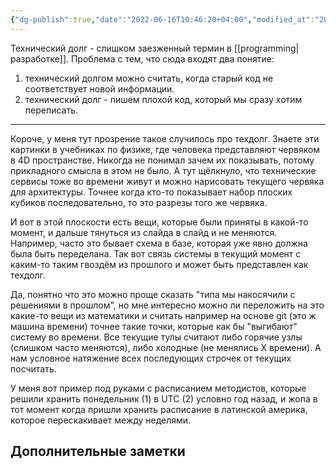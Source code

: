 ```yaml
---
{"dg-publish":true,"date":"2022-06-16T10:46:20+04:00","modified_at":"2023-01-03T11:36:05+04:00","permalink":"/tehnicheskij-dolg/","dgHomeLink":false,"dgPassFrontmatter":true}
---
```



Технический долг - слишком заезженный термин в [[programming|разработке]]. Проблема с тем, что сюда входят два понятие:
1. технический долгом можно считать, когда старый код не соответствует новой информации.
2. технический долг - пишем плохой код, который мы сразу хотим переписать.

---

Короче, у меня тут прозрение такое случилось про техдолг. Знаете эти картинки в учебниках по физике, где человека представляют червяком в 4D пространстве. Никогда не понимал зачем их показывать, потому прикладного смысла в этом не было. А тут щёлкнуло, что технические сервисы тоже во времени живут и можно нарисовать текущего червяка для архитектуры. Точнее когда кто-то показывает набор плоских кубиков последовательно, то это разрезы того же червяка. 

И вот в этой плоскости есть вещи, которые были приняты в какой-то момент, и дальше тянуться из слайда в слайд и не меняются. Например, часто это бывает схема в базе, которая уже явно должна была быть переделана. Так вот связь системы в текущий момент с каким-то таким гвоздём из прошлого и может быть представлен как техдолг.

Да, понятно что это можно проще сказать "типа мы накосячили с решениями в прошлом", но мне интересно можно ли переложить на это какие-то вещи из математики и считать например на основе git (это ж машина времени) точнее такие точки, которые как бы "выгибают" систему во времени. Все текущие тулы считают либо горячие узлы (слишком часто меняются), либо холодные (не менялись X времени). А нам условное натяжение всех последующих строчек от текущих посчитать.

У меня вот пример под руками с расписанием методистов, которые решили хранить понедельник (1) в UTC (2) условно год назад, и жопа в тот момент когда пришли хранить расписание в латинской америка, которое перескакивает между неделями.

## Дополнительные заметки


